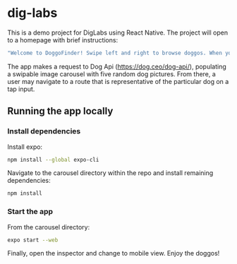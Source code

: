 # dig-labs

This is a demo project for DigLabs using React Native. The project will open to a homepage with brief instructions:

```bash
"Welcome to DoggoFinder! Swipe left and right to browse doggos. When you find one that you love, tap to go to their own personal page!"
```

The app makes a request to Dog Api (https://dog.ceo/dog-api/), populating a swipable image carousel with five random dog pictures. From there, a user may navigate to a route that is representative of the particular dog on a tap input.

## Running the app locally

### Install dependencies

Install expo:

```bash
npm install --global expo-cli
```

Navigate to the carousel directory within the repo and install remaining dependencies:

```bash
npm install
```

### Start the app

From the carousel directory:

```bash
expo start --web
```

Finally, open the inspector and change to mobile view. Enjoy the doggos!
